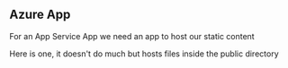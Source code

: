 ## Azure App

For an App Service App we need an app to host our static content

Here is one, it doesn't do much but hosts files inside the public directory
